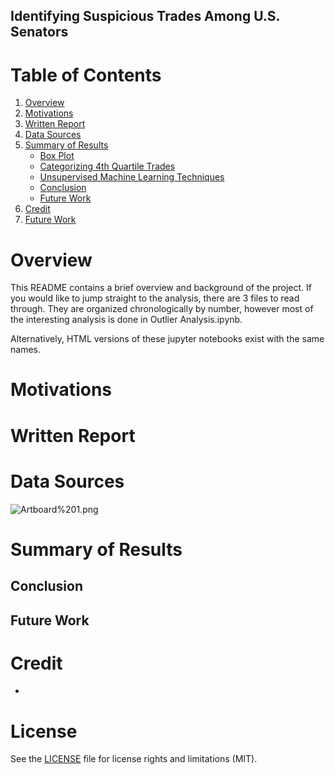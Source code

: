 ## Identifying Suspicious Trades Among U.S. Senators


# Table of Contents


1. [Overview](#Overview)
2. [Motivations](#Motivations)
3. [Written Report](#Written-Report)
4. [Data Sources](#Data-Sources)
5. [Summary of Results](#Summary-of-Results)
    - [Box Plot](#Box-Plot)
    - [Categorizing 4th Quartile Trades](#Categorizing-4th-Quartile-Trades)
    - [Unsupervised Machine Learning Techniques](#Unsupervised-Machine-Learning-Techniques)
    - [Conclusion](#Conclusion)
    - [Future Work](#Future-Work)
6. [Credit](#Credit)
7. [Future Work](#Future-Work)


# Overview
This README contains a brief overview and background of the project. If you would like to jump straight to the analysis, there are 3 files to read through. They are organized chronologically by number, however most of the interesting analysis is done in Outlier Analysis.ipynb. 


Alternatively, HTML versions of these jupyter notebooks exist with the same names.


# Motivations





# Written Report


# Data Sources


![Artboard%201.png](https://github.com/pkm29/big_data_final_project3/raw/master/Artboard%201.png)





# Summary of Results 



## Conclusion



## Future Work


# Credit
- 


# License
See the [LICENSE](https://github.com/pkm29/big_data_final_project3/blob/master/LICENSE.md) file for license rights and limitations (MIT).
